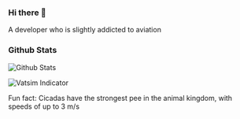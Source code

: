 ### Hi there 👋
A developer who is slightly addicted to aviation

### Github Stats
![Github Stats](https://github-readme-streak-stats.herokuapp.com/?user=BrakingChanges)

![Vatsim Indicator](https://my.vatsim.net/indicators/1746386)

Fun fact: Cicadas have the strongest pee in the animal kingdom, with speeds of up to 3 m/s

<!--
**Tech-Helper503/Tech-Helper503** is a ✨ _special_ ✨ repository because its `README.md` (this file) appears on your GitHub profile.

Here are some ideas to get you started:

- 🔭 I’m currently working on ...
- 🌱 I’m currently learning ...
- 👯 I’m looking to collaborate on ...
- 🤔 I’m looking for help with ...
- 💬 Ask me about ...
- 📫 How to reach me: ...
- 😄 Pronouns: ...
- ⚡ Fun fact: ...
-->

